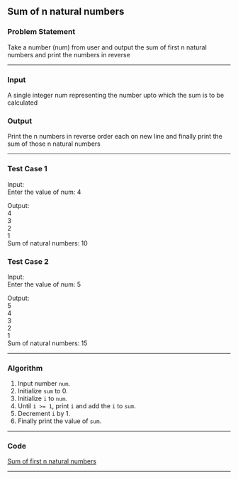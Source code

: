 ## Sum of n natural numbers

### Problem Statement
Take a number (num) from user and output the sum of first n natural numbers and print the numbers in reverse

---

### Input
A single integer num representing the number upto which the sum is to be calculated

### Output 
Print the n numbers in reverse order each on new line and finally print the sum of those n natural numbers

---

### Test Case 1
Input: <br>
Enter the value of num: 4 <br>

Output: <br>
4 <br>
3 <br>
2 <br>
1 <br>
Sum of natural numbers: 10 <br>

### Test Case 2
Input: <br>
Enter the value of num: 5 <br>

Output: <br>
5 <br>
4 <br>
3 <br>
2 <br>
1 <br>
Sum of natural numbers: 15 <br>

---

### Algorithm 
1. Input number `num`.
2. Initialize `sum` to 0.
3. Initialize `i` to `num`.
4. Until `i >= 1`, print `i` and add the `i` to `sum`.
5. Decrement `i` by 1.
6. Finally print the value of `sum`.

---

### Code

[Sum of first n natural numbers](sum_of_natural_numbers.c)

---